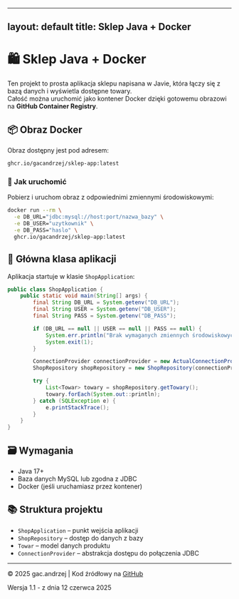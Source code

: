 
---
layout: default
title: Sklep Java + Docker
---

# 🛍️ Sklep Java + Docker

Ten projekt to prosta aplikacja sklepu napisana w Javie, która łączy się z bazą danych i wyświetla dostępne towary.  
Całość można uruchomić jako kontener Docker dzięki gotowemu obrazowi na **GitHub Container Registry**.

## 📦 Obraz Docker

Obraz dostępny jest pod adresem:

```bash
ghcr.io/gacandrzej/sklep-app:latest
```

### 🔧 Jak uruchomić

Pobierz i uruchom obraz z odpowiednimi zmiennymi środowiskowymi:

```bash
docker run --rm \
  -e DB_URL="jdbc:mysql://host:port/nazwa_bazy" \
  -e DB_USER="uzytkownik" \
  -e DB_PASS="haslo" \
  ghcr.io/gacandrzej/sklep-app:latest
```

## 🧠 Główna klasa aplikacji

Aplikacja startuje w klasie `ShopApplication`:

```java
public class ShopApplication {
    public static void main(String[] args) {
        final String DB_URL = System.getenv("DB_URL");
        final String USER = System.getenv("DB_USER");
        final String PASS = System.getenv("DB_PASS");

        if (DB_URL == null || USER == null || PASS == null) {
            System.err.println("Brak wymaganych zmiennych środowiskowych");
            System.exit(1);
        }

        ConnectionProvider connectionProvider = new ActualConnectionProvider(DB_URL, USER, PASS);
        ShopRepository shopRepository = new ShopRepository(connectionProvider);

        try {
            List<Towar> towary = shopRepository.getTowary();
            towary.forEach(System.out::println);
        } catch (SQLException e) {
            e.printStackTrace();
        }
    }
}
```

## 🗃️ Wymagania

- Java 17+
- Baza danych MySQL lub zgodna z JDBC
- Docker (jeśli uruchamiasz przez kontener)

## 📚 Struktura projektu

- `ShopApplication` – punkt wejścia aplikacji
- `ShopRepository` – dostęp do danych z bazy
- `Towar` – model danych produktu
- `ConnectionProvider` – abstrakcja dostępu do połączenia JDBC

---

© 2025 gac.andrzej | Kod źródłowy na [GitHub](https://github.com/gacandrzej/sklep-app)

Wersja 1.1 - z dnia 12 czerwca 2025
